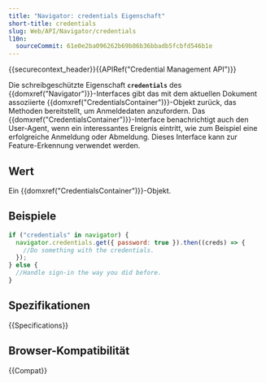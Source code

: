 ```yaml
---
title: "Navigator: credentials Eigenschaft"
short-title: credentials
slug: Web/API/Navigator/credentials
l10n:
  sourceCommit: 61e0e2ba096262b69b86b36bbadb5fcbfd546b1e
---
```


{{securecontext_header}}{{APIRef("Credential Management API")}}

Die schreibgeschützte Eigenschaft **`credentials`** des {{domxref("Navigator")}}-Interfaces gibt das mit dem aktuellen Dokument assoziierte {{domxref("CredentialsContainer")}}-Objekt zurück, das Methoden bereitstellt, um Anmeldedaten anzufordern. Das {{domxref("CredentialsContainer")}}-Interface benachrichtigt auch den User-Agent, wenn ein interessantes Ereignis eintritt, wie zum Beispiel eine erfolgreiche Anmeldung oder Abmeldung. Dieses Interface kann zur Feature-Erkennung verwendet werden.

## Wert

Ein {{domxref("CredentialsContainer")}}-Objekt.

## Beispiele

```js
if ("credentials" in navigator) {
  navigator.credentials.get({ password: true }).then((creds) => {
    //Do something with the credentials.
  });
} else {
  //Handle sign-in the way you did before.
}
```

## Spezifikationen

{{Specifications}}

## Browser-Kompatibilität

{{Compat}}
